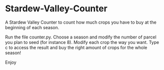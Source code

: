 # Stardew-Valley-Counter
A Stardew Valley Counter to count how much crops you have to buy at the beginning of each season.

Run the file counter.py.
Choose a season and modify the number of parcel you plan to seed (for instance 8). Modify each crop the way you want.
Type c to access the result and buy the right amount of crops for the whole season!

Enjoy
